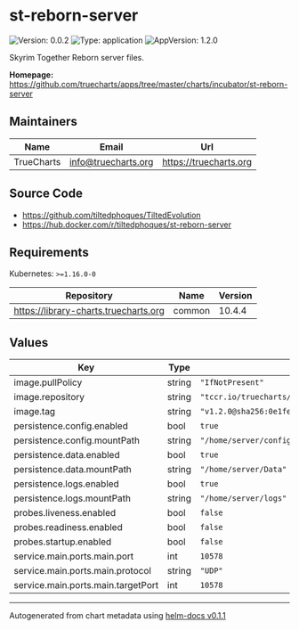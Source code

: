 # st-reborn-server

![Version: 0.0.2](https://img.shields.io/badge/Version-0.0.2-informational?style=flat-square) ![Type: application](https://img.shields.io/badge/Type-application-informational?style=flat-square) ![AppVersion: 1.2.0](https://img.shields.io/badge/AppVersion-1.2.0-informational?style=flat-square)

Skyrim Together Reborn server files.

**Homepage:** <https://github.com/truecharts/apps/tree/master/charts/incubator/st-reborn-server>

## Maintainers

| Name | Email | Url |
| ---- | ------ | --- |
| TrueCharts | info@truecharts.org | https://truecharts.org |

## Source Code

* <https://github.com/tiltedphoques/TiltedEvolution>
* <https://hub.docker.com/r/tiltedphoques/st-reborn-server>

## Requirements

Kubernetes: `>=1.16.0-0`

| Repository | Name | Version |
|------------|------|---------|
| https://library-charts.truecharts.org | common | 10.4.4 |

## Values

| Key | Type | Default | Description |
|-----|------|---------|-------------|
| image.pullPolicy | string | `"IfNotPresent"` |  |
| image.repository | string | `"tccr.io/truecharts/st-reborn-server"` |  |
| image.tag | string | `"v1.2.0@sha256:0e1fe6f85a8d637aaaa5a522e7418dc9e817da2b1e6589842a2b56c5cc9e0fbc"` |  |
| persistence.config.enabled | bool | `true` |  |
| persistence.config.mountPath | string | `"/home/server/config"` |  |
| persistence.data.enabled | bool | `true` |  |
| persistence.data.mountPath | string | `"/home/server/Data"` |  |
| persistence.logs.enabled | bool | `true` |  |
| persistence.logs.mountPath | string | `"/home/server/logs"` |  |
| probes.liveness.enabled | bool | `false` |  |
| probes.readiness.enabled | bool | `false` |  |
| probes.startup.enabled | bool | `false` |  |
| service.main.ports.main.port | int | `10578` |  |
| service.main.ports.main.protocol | string | `"UDP"` |  |
| service.main.ports.main.targetPort | int | `10578` |  |

----------------------------------------------
Autogenerated from chart metadata using [helm-docs v0.1.1](https://github.com/k8s-at-home/helm-docs/releases/v0.1.1)
